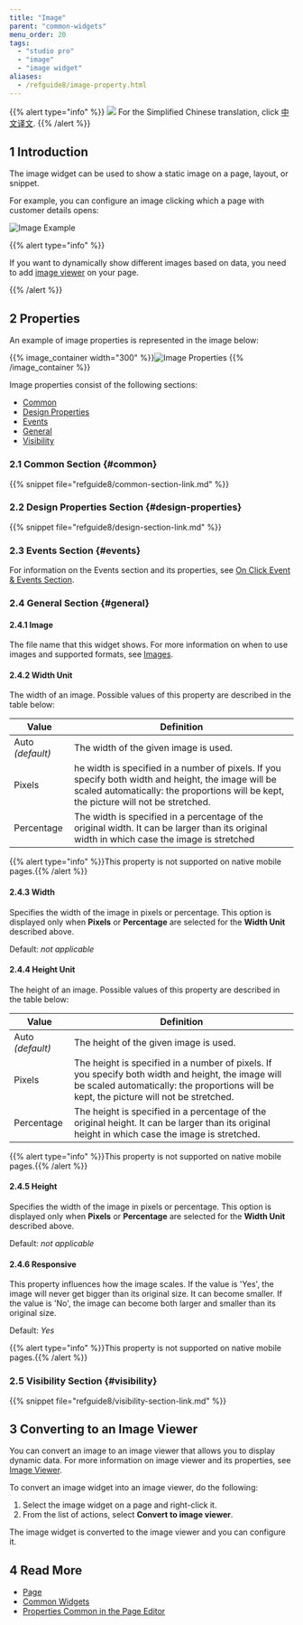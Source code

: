 ```yaml
---
title: "Image"
parent: "common-widgets"
menu_order: 20
tags:
  - "studio pro"
  - "image"
  - "image widget"
aliases:
  - /refguide8/image-property.html
---
```


{{% alert type="info" %}}
<img src="attachments/chinese-translation/china.png" style="display: inline-block; margin: 0" /> For the Simplified Chinese translation, click [中文译文](https://cdn.mendix.tencent-cloud.com/documentation/refguide8/image.pdf).
{{% /alert %}}

## 1 Introduction

The image widget can be used to show a static image on a page, layout, or snippet.

For example, you can configure an image clicking which a page with customer details opens:

![Image Example](attachments/common-widgets/image-example.png)

{{% alert type="info" %}}

If you want to dynamically show different images based on data, you need to add [image viewer](image-viewer) on your page.

{{% /alert %}}

## 2 Properties

An example of image properties is represented in the image below:

{{% image_container width="300" %}}![Image Properties](attachments/common-widgets/image-properties.png)
{{% /image_container %}}

Image properties consist of the following sections:

* [Common](#common)
* [Design Properties](#design-properties)
* [Events](events)
* [General](#general)
* [Visibility](#visibility)

### 2.1 Common Section {#common}

{{% snippet file="refguide8/common-section-link.md" %}}

### 2.2 Design Properties Section {#design-properties}

{{% snippet file="refguide8/design-section-link.md" %}}

### 2.3 Events Section {#events}

For information on the Events section and its properties, see [On Click Event & Events Section](on-click-event).

### 2.4 General Section {#general}

#### 2.4.1 Image

The file name that this widget shows. For more information on when to use images and supported formats, see [Images](images).

#### 2.4.2 Width Unit

The width of an image. Possible values of this property are described in the table below:

| Value             | Definition                                                                                                                                                                                  |
| ----------------- | ------------------------------------------------------------------------------------------------------------------------------------------------------------------------------------------- |
| Auto  *(default)* | The width of the given image is used.                                                                                                                                                       |
| Pixels            | he width is specified in a number of pixels. If you specify both width and height, the image will be scaled automatically: the proportions will be kept, the picture will not be stretched. |
| Percentage        | The width is specified in a percentage of the original width. It can be larger than its original width in which case the image is stretched                                                 |

{{% alert type="info" %}}This property is not supported on native mobile pages.{{% /alert %}}

#### 2.4.3 Width

Specifies the width of the image in pixels or percentage. This option is displayed only when **Pixels** or **Percentage** are selected for the **Width Unit** described above.

Default: *not applicable*

#### 2.4.4 Height Unit

The height of an image. Possible values of this property are described in the table below:

| Value             | Definition                                                                                                                                                                                    |
| ----------------- | --------------------------------------------------------------------------------------------------------------------------------------------------------------------------------------------- |
| Auto  *(default)* | The height of the given image is used.                                                                                                                                                        |
| Pixels            | The height is specified in a number of pixels. If you specify both width and height, the image will be scaled automatically: the proportions will be kept, the picture will not be stretched. |
| Percentage        | The height is specified in a percentage of the original height. It can be larger than its original height in which case the image is stretched.                                               |

{{% alert type="info" %}}This property is not supported on native mobile pages.{{% /alert %}}

#### 2.4.5 Height

Specifies the width of the image in pixels or percentage. This option is displayed only when **Pixels** or **Percentage** are selected for the **Width Unit** described above.

Default: *not applicable*

#### 2.4.6 Responsive

This property influences how the image scales. If the value is 'Yes', the image will never get bigger than its original size. It can become smaller. If the value is 'No', the image can become both larger and smaller than its original size.

Default: *Yes*

{{% alert type="info" %}}This property is not supported on native mobile pages.{{% /alert %}}

### 2.5 Visibility Section {#visibility}

{{% snippet file="refguide8/visibility-section-link.md" %}}

## 3 Converting to an Image Viewer

You can convert an image to an image viewer that allows you to display dynamic data. For more information on image viewer and its properties, see [Image Viewer](image-viewer).

To convert an image widget into an image viewer, do the following:

1. Select the image widget on a page and right-click it.
2. From the list of actions, select **Convert to image viewer**.

The image widget is converted to the image viewer and you can configure it.

## 4 Read More

* [Page](page)
* [Common Widgets](common-widgets)
* [Properties Common in the Page Editor](common-widget-properties)


